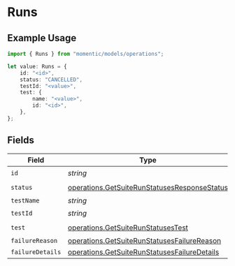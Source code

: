 # Runs

## Example Usage

```typescript
import { Runs } from "momentic/models/operations";

let value: Runs = {
    id: "<id>",
    status: "CANCELLED",
    testId: "<value>",
    test: {
        name: "<value>",
        id: "<id>",
    },
};
```

## Fields

| Field                                                                                                        | Type                                                                                                         | Required                                                                                                     | Description                                                                                                  |
| ------------------------------------------------------------------------------------------------------------ | ------------------------------------------------------------------------------------------------------------ | ------------------------------------------------------------------------------------------------------------ | ------------------------------------------------------------------------------------------------------------ |
| `id`                                                                                                         | *string*                                                                                                     | :heavy_check_mark:                                                                                           | N/A                                                                                                          |
| `status`                                                                                                     | [operations.GetSuiteRunStatusesResponseStatus](../../models/operations/getsuiterunstatusesresponsestatus.md) | :heavy_check_mark:                                                                                           | N/A                                                                                                          |
| `testName`                                                                                                   | *string*                                                                                                     | :heavy_minus_sign:                                                                                           | N/A                                                                                                          |
| `testId`                                                                                                     | *string*                                                                                                     | :heavy_check_mark:                                                                                           | N/A                                                                                                          |
| `test`                                                                                                       | [operations.GetSuiteRunStatusesTest](../../models/operations/getsuiterunstatusestest.md)                     | :heavy_check_mark:                                                                                           | N/A                                                                                                          |
| `failureReason`                                                                                              | [operations.GetSuiteRunStatusesFailureReason](../../models/operations/getsuiterunstatusesfailurereason.md)   | :heavy_minus_sign:                                                                                           | N/A                                                                                                          |
| `failureDetails`                                                                                             | [operations.GetSuiteRunStatusesFailureDetails](../../models/operations/getsuiterunstatusesfailuredetails.md) | :heavy_minus_sign:                                                                                           | N/A                                                                                                          |